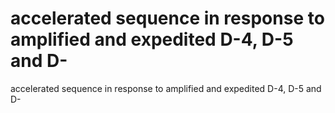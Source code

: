 # accelerated sequence in response to amplified and expedited D-4, D-5 and D-

accelerated sequence in response to amplified and expedited D-4, D-5 and D-
